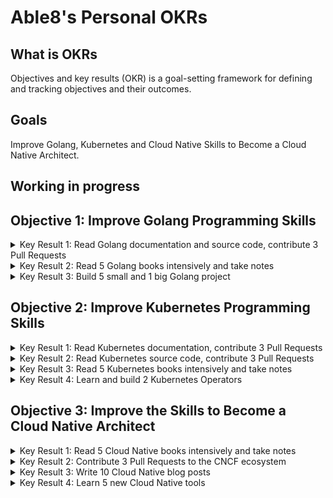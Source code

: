 # Able8's Personal OKRs


## What is OKRs

Objectives and key results (OKR) is a goal-setting framework for defining and tracking objectives and their outcomes. 

## Goals

Improve Golang, Kubernetes and Cloud Native Skills to Become a Cloud Native Architect.

## Working in progress

## Objective 1: Improve Golang Programming Skills

<details>
<summary> Key Result 1: Read Golang documentation and source code, contribute 3 Pull Requests </summary>
</details>
<details>
<summary> Key Result 2: Read 5 Golang books intensively and take notes </summary>
</details>
<details>
<summary> Key Result 3: Build 5 small and 1 big Golang project </summary>
</details>

## Objective 2: Improve Kubernetes Programming Skills

<details>
<summary> Key Result 1: Read Kubernetes documentation, contribute 3 Pull Requests </summary>
</details>
<details>
<summary> Key Result 2: Read Kubernetes source code, contribute 3 Pull Requests </summary>
</details>
<details>
<summary> Key Result 3: Read 5 Kubernetes books intensively and take notes </summary>
</details>
<details>
<summary> Key Result 4: Learn and build 2 Kubernetes Operators </summary>
</details>

## Objective 3: Improve the Skills to Become a Cloud Native Architect

<details>
<summary> Key Result 1: Read 5 Cloud Native books intensively and take notes </summary>
</details>
<details>
<summary> Key Result 2: Contribute 3 Pull Requests to the CNCF ecosystem </summary>
</details>
<details>
<summary> Key Result 3: Write 10 Cloud Native blog posts </summary>
</details>
<details>
<summary> Key Result 4: Learn 5 new Cloud Native tools </summary>
</details>
